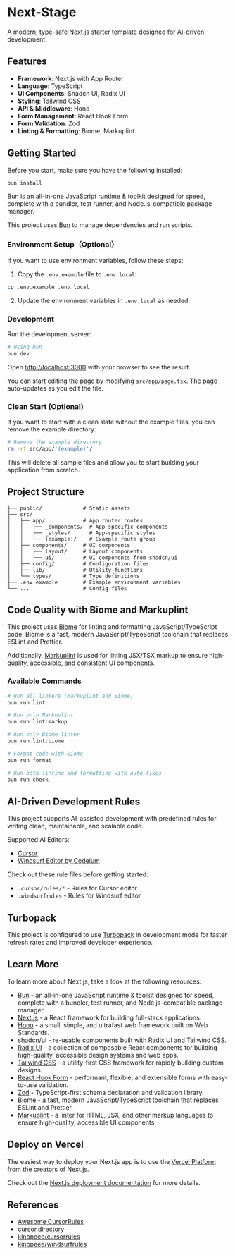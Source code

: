 # Next-Stage

A modern, type-safe Next.js starter template designed for AI-driven development.

## Features

- **Framework**: Next.js with App Router
- **Language**: TypeScript
- **UI Components**: Shadcn UI, Radix UI
- **Styling**: Tailwind CSS
- **API & Middleware**: Hono
- **Form Management**: React Hook Form
- **Form Validation**: Zod
- **Linting & Formatting**: Biome, Markuplint

## Getting Started
Before you start, make sure you have the following installed:

```bash
bun install
```

Bun is an all-in-one JavaScript runtime & toolkit designed for speed, complete with a bundler, test runner, and Node.js-compatible package manager.

This project uses [Bun](https://bun.sh/) to manage dependencies and run scripts.

### Environment Setup（Optional）
If you want to use environment variables, follow these steps:

1. Copy the `.env.example` file to `.env.local`:

```bash
cp .env.example .env.local
```

2. Update the environment variables in `.env.local` as needed.

### Development

Run the development server:

```bash
# Using bun
bun dev
```

Open [http://localhost:3000](http://localhost:3000) with your browser to see the result.

You can start editing the page by modifying `src/app/page.tsx`. The page auto-updates as you edit the file.

### Clean Start (Optional)

If you want to start with a clean slate without the example files, you can remove the example directory:

```bash
# Remove the example directory
rm -rf src/app/'(example)'/  
```

This will delete all sample files and allow you to start building your application from scratch.

## Project Structure

```
├── public/             # Static assets
├── src/
│   ├── app/            # App router routes
│   │   ├── _components/  # App-specific components
│   │   ├── _styles/      # App-specific styles
│   │   └── (example)/    # Example route group
│   ├── components/     # UI components
│   │   ├── layout/     # Layout components
│   │   └── ui/         # UI components from shadcn/ui
│   ├── config/         # Configuration files
│   ├── lib/            # Utility functions
│   └── types/          # Type definitions
├── .env.example        # Example environment variables
└── ...                 # Config files
```

## Code Quality with Biome and Markuplint

This project uses [Biome](https://biomejs.dev/) for linting and formatting JavaScript/TypeScript code. Biome is a fast, modern JavaScript/TypeScript toolchain that replaces ESLint and Prettier.

Additionally, [Markuplint](https://markuplint.dev/) is used for linting JSX/TSX markup to ensure high-quality, accessible, and consistent UI components.

### Available Commands

```bash
# Run all linters (Markuplint and Biome)
bun run lint

# Run only Markuplint
bun run lint:markup

# Run only Biome linter
bun run lint:biome

# Format code with Biome
bun run format

# Run both linting and formatting with auto-fixes
bun run check
```

## AI-Driven Development Rules
This project supports AI-assisted development with predefined rules for writing clean, maintainable, and scalable code.

Supported AI Editors:
- [Cursor](https://www.cursor.com/)
- [Windsurf Editor by Codeium](https://codeium.com/windsurf)

Check out these rule files before getting started:
- `.cursor/rules/*` - Rules for Cursor editor
- `.windsurfrules` - Rules for Windsurf editor

## Turbopack

This project is configured to use [Turbopack](https://turbo.build/pack) in development mode for faster refresh rates and improved developer experience.

## Learn More

To learn more about Next.js, take a look at the following resources:

- [Bun](https://bun.sh/) - an all-in-one JavaScript runtime & toolkit designed for speed, complete with a bundler, test runner, and Node.js-compatible package manager.
- [Next.js](https://nextjs.org/docs) - a React framework for building full-stack applications.
- [Hono](https://hono.dev/docs/) - a small, simple, and ultrafast web framework built on Web Standards.
- [shadcn/ui](https://ui.shadcn.com/) - re-usable components built with Radix UI and Tailwind CSS.
- [Radix UI](https://www.radix-ui.com/) - a collection of composable React components for building high-quality, accessible design systems and web apps.
- [Tailwind CSS](https://tailwindcss.com/) - a utility-first CSS framework for rapidly building custom designs.
- [React Hook Form](https://react-hook-form.com/) - performant, flexible, and extensible forms with easy-to-use validation.
- [Zod](https://zod.dev/) - TypeScript-first schema declaration and validation library.
- [Biome](https://biomejs.dev/) - a fast, modern JavaScript/TypeScript toolchain that replaces ESLint and Prettier.
- [Markuplint](https://markuplint.dev/) - a linter for HTML, JSX, and other markup languages to ensure high-quality, accessible UI components.

## Deploy on Vercel

The easiest way to deploy your Next.js app is to use the [Vercel Platform](https://vercel.com/new) from the creators of Next.js.

Check out the [Next.js deployment documentation](https://nextjs.org/docs/app/building-your-application/deploying) for more details.

## References
- [Awesome CursorRules](https://github.com/PatrickJS/awesome-cursorrules)
- [cursor.directory](https://cursor.directory/)
- [kinopeee/cursorrules](https://github.com/kinopeee/cursorrules)
- [kinopeee/windsurfrules](https://github.com/kinopeee/windsurfrules)
